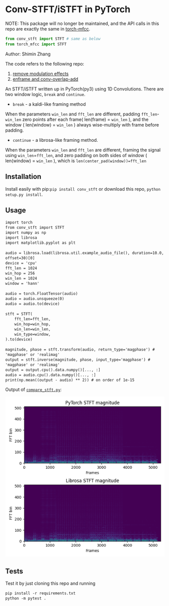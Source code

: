 # Conv-STFT/iSTFT in PyTorch

NOTE: This package will no longer be maintained, and the API calls in this repo are exactly the same in [torch-mfcc](https://github.com/echocatzh/torch-mfcc).
```python
from conv_stft import STFT # same as below
from torch_mfcc import STFT
```

Author: Shimin Zhang

The code refers to the following repo:
1. [remove modulation effects](https://github.com/pseeth/torch-stft) 
2. [enframe and conv-overlap-add](https://github.com/huyanxin/phasen/blob/master/model/conv_stft.py)

An STFT/iSTFT written up in PyTorch(py3) using 1D Convolutions. There are two window logic, `break` and `continue`.

- `break` - a kaldi-like framing method

When the parameters `win_len` and `fft_len` are different, padding `fft_len`-`win_len` zero points after each frame( len(frame) = `win_len` ), and the window ( len(window) = `win_len` ) always wise-multiply with frame before padding.

- `continue` - a librosa-like framing method.

When the parameters `win_len` and `fft_len` are different, framing the signal using `win_len`=`fft_len`, and zero padding on both sides of window ( len(window) = `win_len` ), which is `len(center_pad(window))=fft_len`

## Installation

Install easily with pip:`pip install conv_stft` or download this repo, `python setup.py install`.

## Usage

```python3
import torch
from conv_stft import STFT
import numpy as np
import librosa 
import matplotlib.pyplot as plt

audio = librosa.load(librosa.util.example_audio_file(), duration=10.0, offset=30)[0]
device = 'cpu'
fft_len = 1024
win_hop = 256
win_len = 1024
window = 'hann'

audio = torch.FloatTensor(audio)
audio = audio.unsqueeze(0)
audio = audio.to(device)

stft = STFT(
    fft_len=fft_len, 
    win_hop=win_hop, 
    win_len=win_len,
    win_type=window,
).to(device)

magnitude, phase = stft.transform(audio, return_type='magphase') # 'magphase' or 'realimag'
output = stft.inverse(magnitude, phase, input_type='magphase') # 'magphase' or 'realimag'
output = output.cpu().data.numpy()[..., :]
audio = audio.cpu().data.numpy()[..., :]
print(np.mean((output - audio) ** 2)) # on order of 1e-15
```

Output of [`compare_stft.py`](compare_stft.py):

![images/stft.png](images/stft.png)

## Tests
Test it by just cloning this repo and running
    
```
pip install -r requirements.txt
python -m pytest .
```

